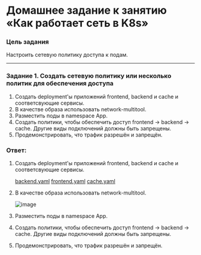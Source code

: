 # Домашнее задание к занятию «Как работает сеть в K8s»

### Цель задания

Настроить сетевую политику доступа к подам.

----

### Задание 1. Создать сетевую политику или несколько политик для обеспечения доступа

1. Создать deployment'ы приложений frontend, backend и cache и соответсвующие сервисы.
2. В качестве образа использовать network-multitool.
3. Разместить поды в namespace App.
4. Создать политики, чтобы обеспечить доступ frontend -> backend -> cache. Другие виды подключений должны быть запрещены.
5. Продемонстрировать, что трафик разрешён и запрещён.

### Ответ:

1. Создать deployment'ы приложений frontend, backend и cache и соответсвующие сервисы.

   [backend.yaml](https://github.com/askarpoff/kuber_ex13/blob/main/manifests/main/backend.yaml)
   [frontend.yaml](https://github.com/askarpoff/kuber_ex13/blob/main/manifests/main/frontend.yaml)
   [cache.yaml](https://github.com/askarpoff/kuber_ex13/blob/main/manifests/main/cache.yaml)
   
2. В качестве образа использовать network-multitool.
   
   ![image](https://github.com/askarpoff/kuber_ex13/assets/108946489/535eca37-9dcc-46d3-803a-f8a561f62fd8)
   
4. Разместить поды в namespace App.
   
5. Создать политики, чтобы обеспечить доступ frontend -> backend -> cache. Другие виды подключений должны быть запрещены.
   
4. Продемонстрировать, что трафик разрешён и запрещён.
